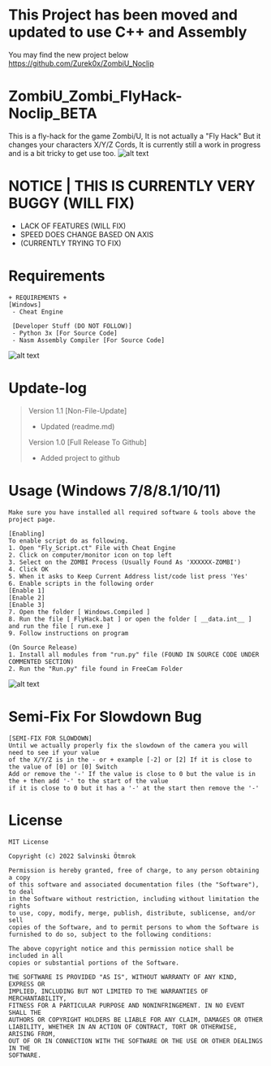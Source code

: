 # This Project has been moved and updated to use C++ and Assembly
You may find the new project below
https://github.com/Zurek0x/ZombiU_Noclip

# ZombiU_Zombi_FlyHack-Noclip_BETA
This is a fly-hack for the game Zombi/U, It is not actually a "Fly Hack" But it changes your characters X/Y/Z Cords, It is currently still a work in progress and is a bit tricky to get use too.
![alt text](https://raw.githubusercontent.com/Zurek0x/ZombiU_Zombi_FlyHack-Noclip_BETA/main/%7Bmedia%7D/header.jpg)
# NOTICE | THIS IS CURRENTLY VERY BUGGY (WILL FIX)
- LACK OF FEATURES (WILL FIX)
- SPEED DOES CHANGE BASED ON AXIS
- (CURRENTLY TRYING TO FIX)

# Requirements
```
+ REQUIREMENTS +
[Windows]
 - Cheat Engine
 
 [Developer Stuff (DO NOT FOLLOW)]
 - Python 3x [For Source Code]
 - Nasm Assembly Compiler [For Source Code]
```
![alt text](https://raw.githubusercontent.com/Zurek0x/ZombiU_Zombi_FlyHack-Noclip_BETA/main/%7Bmedia%7D/py.jpg)

# Update-log
> Version 1.1 [Non-File-Update]
> * Updated (readme.md)
>
> Version 1.0 [Full Release To Github]
> * Added project to github

# Usage (Windows 7/8/8.1/10/11)
```
Make sure you have installed all required software & tools above the project page.

[Enabling]
To enable script do as following.
1. Open "Fly_Script.ct" File with Cheat Engine
2. Click on computer/monitor icon on top left
3. Select on the ZOMBI Process (Usually Found As 'XXXXXX-ZOMBI')
4. Click OK
5. When it asks to Keep Current Address list/code list press 'Yes'
6. Enable scripts in the following order
[Enable 1]
[Enable 2]
[Enable 3]
7. Open the folder [ Windows.Compiled ]
8. Run the file [ FlyHack.bat ] or open the folder [ __data.int__ ] and run the file [ run.exe ]
9. Follow instructions on program

(On Source Release)
1. Install all modules from "run.py" file (FOUND IN SOURCE CODE UNDER COMMENTED SECTION)
2. Run the "Run.py" file found in FreeCam Folder
```
![alt text](https://raw.githubusercontent.com/Zurek0x/ZombiU_Zombi_FlyHack-Noclip_BETA/main/%7Bmedia%7D/ce.jpg)
# Semi-Fix For Slowdown Bug
```
[SEMI-FIX FOR SLOWDOWN]
Until we actually properly fix the slowdown of the camera you will need to see if your value
of the X/Y/Z is in the - or + example [-2] or [2] If it is close to the value of [0] or [0] Switch
Add or remove the '-' If the value is close to 0 but the value is in the + then add '-' to the start of the value
if it is close to 0 but it has a '-' at the start then remove the '-'
```
# License
```
MIT License

Copyright (c) 2022 Salvinski Ötmrok

Permission is hereby granted, free of charge, to any person obtaining a copy
of this software and associated documentation files (the "Software"), to deal
in the Software without restriction, including without limitation the rights
to use, copy, modify, merge, publish, distribute, sublicense, and/or sell
copies of the Software, and to permit persons to whom the Software is
furnished to do so, subject to the following conditions:

The above copyright notice and this permission notice shall be included in all
copies or substantial portions of the Software.

THE SOFTWARE IS PROVIDED "AS IS", WITHOUT WARRANTY OF ANY KIND, EXPRESS OR
IMPLIED, INCLUDING BUT NOT LIMITED TO THE WARRANTIES OF MERCHANTABILITY,
FITNESS FOR A PARTICULAR PURPOSE AND NONINFRINGEMENT. IN NO EVENT SHALL THE
AUTHORS OR COPYRIGHT HOLDERS BE LIABLE FOR ANY CLAIM, DAMAGES OR OTHER
LIABILITY, WHETHER IN AN ACTION OF CONTRACT, TORT OR OTHERWISE, ARISING FROM,
OUT OF OR IN CONNECTION WITH THE SOFTWARE OR THE USE OR OTHER DEALINGS IN THE
SOFTWARE.
```
